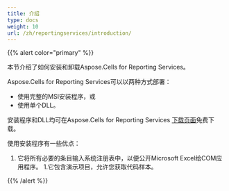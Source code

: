 ```yaml
---
title: 介绍
type: docs
weight: 10
url: /zh/reportingservices/introduction/
---
```


{{% alert color="primary" %}}

本节介绍了如何安装和卸载Aspose.Cells for Reporting Services。

Aspose.Cells for Reporting Services可以以两种方式部署：

- 使用完整的MSI安装程序，或
- 使用单个DLL。

安装程序和DLL均可在Aspose.Cells for Reporting Services [下载页面](https://downloads.aspose.com/cells/reportingservices)免费下载。

使用安装程序有一些优点：

1. 它将所有必要的条目输入系统注册表中，以便公开Microsoft Excel给COM应用程序。
1.它包含演示项目，允许您获取代码样本。

{{% /alert %}}
